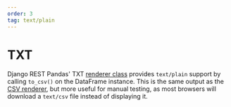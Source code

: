 ```yaml
---
order: 3
tag: text/plain
---
```


# TXT

Django REST Pandas' TXT [renderer class][renderers] provides `text/plain` support by calling `to_csv()` on the DataFrame instance.  This is the same output as the [CSV renderer][csv], but more useful for manual testing, as most browsers will download a `text/csv` file instead of displaying it.

[renderers]: ./index.md
[csv]: ./csv.md
